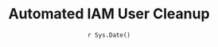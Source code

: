 ---
title : "Automated IAM User Cleanup"
date : "`r Sys.Date()`"
weight : 5
chapter : false
pre : " <b> 3.5. </b> "
---